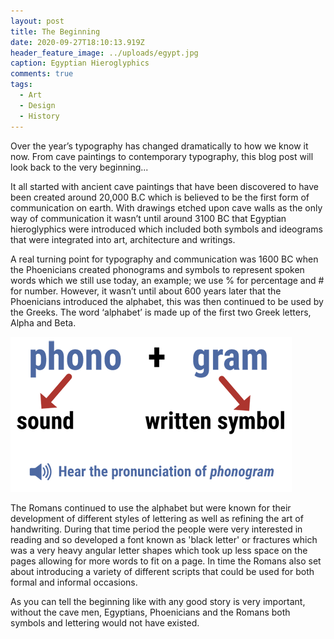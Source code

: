 ```yaml
---
layout: post
title: The Beginning
date: 2020-09-27T18:10:13.919Z
header_feature_image: ../uploads/egypt.jpg
caption: Egyptian Hieroglyphics
comments: true
tags:
  - Art
  - Design
  - History
---
```

Over the year’s typography has changed dramatically to how we know it now. From cave paintings to contemporary typography, this blog post will look back to the very beginning...

It all started with ancient cave paintings that have been discovered to have been created around 20,000 B.C which is believed to be the first form of communication on earth. With drawings etched upon cave walls as the only way of communication it wasn’t until around 3100 BC that Egyptian hieroglyphics were introduced which included both symbols and ideograms that were integrated into art, architecture and writings.

A real turning point for typography and communication was 1600 BC when the Phoenicians created phonograms and symbols to represent spoken words which we still use today, an example; we use % for percentage and # for number. However, it wasn’t until about 600 years later that the Phoenicians introduced the alphabet, this was then continued to be used by the Greeks. The word ‘alphabet’ is made up of the first two Greek letters, Alpha and Beta.

![](../uploads/phonogram-definition-450x248-blue.png)

The Romans continued to use the alphabet but were known for their development of different styles of lettering as well as refining the art of handwriting. During that time period the people were very interested in reading and so developed a font known as 'black letter' or fractures which was a very heavy angular letter shapes which took up less space on the pages allowing for more words to fit on a page. In time the Romans also set about introducing a variety of different scripts that could be used for both formal and informal occasions.

As you can tell the beginning like with any good story is very important, without the cave men, Egyptians, Phoenicians and the Romans both symbols and lettering would not have existed.